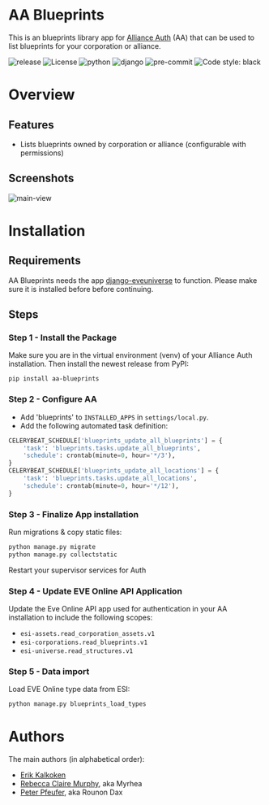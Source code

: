# AA Blueprints

This is an blueprints library app for [Alliance Auth](https://gitlab.com/allianceauth/allianceauth) (AA) that can be used to list blueprints for your corporation or alliance.

![release](https://img.shields.io/pypi/v/aa-blueprints?label=release) ![License](https://img.shields.io/badge/license-GPL-green) ![python](https://img.shields.io/badge/python-3.6-informational) ![django](https://img.shields.io/badge/django-3.1-informational) ![pre-commit](https://img.shields.io/badge/pre--commit-enabled-brightgreen?logo=pre-commit&logoColor=white) ![Code style: black](https://img.shields.io/badge/code%20style-black-000000.svg)

# Overview

## Features

- Lists blueprints owned by corporation or alliance (configurable with permissions)

## Screenshots

![main-view](https://i.imgur.com/VLVPOhW.png)

# Installation

## Requirements

AA Blueprints needs the app [django-eveuniverse](https://gitlab.com/ErikKalkoken/django-eveuniverse) to function. Please make sure it is installed before before continuing.

## Steps

### Step 1 - Install the Package

Make sure you are in the virtual environment (venv) of your Alliance Auth installation. Then install the newest release from PyPI:

`pip install aa-blueprints`

### Step 2 - Configure AA

- Add 'blueprints' to `INSTALLED_APPS` in `settings/local.py`.
- Add the following automated task definition:

```python
CELERYBEAT_SCHEDULE['blueprints_update_all_blueprints'] = {
    'task': 'blueprints.tasks.update_all_blueprints',
    'schedule': crontab(minute=0, hour='*/3'),
}
CELERYBEAT_SCHEDULE['blueprints_update_all_locations'] = {
    'task': 'blueprints.tasks.update_all_locations',
    'schedule': crontab(minute=0, hour='*/12'),
}
```

### Step 3 - Finalize App installation

Run migrations & copy static files:

```bash
python manage.py migrate
python manage.py collectstatic
```

Restart your supervisor services for Auth

### Step 4 - Update EVE Online API Application

Update the Eve Online API app used for authentication in your AA installation to include the following scopes:

- `esi-assets.read_corporation_assets.v1`
- `esi-corporations.read_blueprints.v1`
- `esi-universe.read_structures.v1`

### Step 5 - Data import

Load EVE Online type data from ESI:

```bash
python manage.py blueprints_load_types
```

# Authors

The main authors (in alphabetical order):

- [Erik Kalkoken](https://gitlab.com/ErikKalkoken)
- [Rebecca Claire Murphy](https://gitlab.com/rcmurphy), aka Myrhea
- [Peter Pfeufer](https://gitlab.com/ppfeufer), aka Rounon Dax
